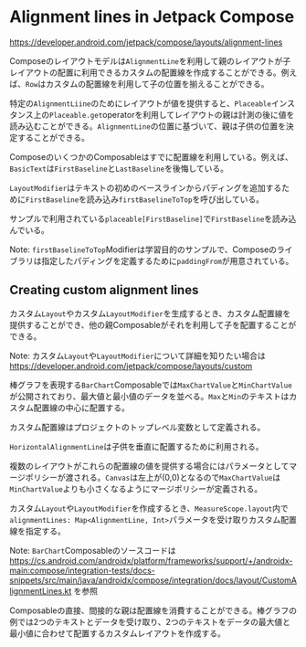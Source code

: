# Alignment lines in Jetpack Compose

https://developer.android.com/jetpack/compose/layouts/alignment-lines

Composeのレイアウトモデルは`AlignmentLine`を利用して親のレイアウトが子レイアウトの配置に利用できるカスタムの配置線を作成することができる。例えば、`Row`はカスタムの配置線を利用して子の位置を揃えることができる。

特定の`AlignmentLiine`のためにレイアウトが値を提供すると、`Placeable`インスタンス上の`Placeable.get`operatorを利用してレイアウトの親は計測の後に値を読み込むことができる。`AlignmentLine`の位置に基づいて、親は子供の位置を決定することができる。

ComposeのいくつかのComposableはすでに配置線を利用している。例えば、`BasicText`は`FirstBaseline`と`LastBaseline`を後悔している。

`LayoutModifier`はテキストの初めのベースラインからパディングを追加するために`FirstBaseline`を読み込み`firstBaselineToTop`を呼び出している。

サンプルで利用されている`placeable[FirstBaseline]`で`FirstBaseline`を読み込んでいる。

Note: `firstBaselineToTop`Modifierは学習目的のサンプルで、Composeのライブラリは指定したパディングを定義するために`paddingFrom`が用意されている。

## Creating custom alignment lines

カスタム`Layout`やカスタム`LayoutModifier`を生成するとき、カスタム配置線を提供することができ、他の親Composableがそれを利用して子を配置することができる。

Note: カスタム`Layout`や`LayoutModifier`について詳細を知りたい場合は https://developer.android.com/jetpack/compose/layouts/custom

棒グラフを表現する`BarChart`Composableでは`MaxChartValue`と`MinChartValue`が公開されており、最大値と最小値のデータを並べる。`Max`と`Min`のテキストはカスタム配置線の中心に配置する。

カスタム配置線はプロジェクトのトップレベル変数として定義される。

`HorizontalAlignmentLine`は子供を垂直に配置するために利用される。

複数のレイアウトがこれらの配置線の値を提供する場合にはパラメータとしてマージポリシーが渡される。`Canvas`は左上が(0,0)となるので`MaxChartValue`は`MinChartValue`よりも小さくなるようにマージポリシーが定義される。

カスタム`Layout`や`LayoutModifier`を作成するとき、`MeasureScope.layout`内で`alignmentLines: Map<AlignmentLine, Int>`パラメータを受け取りカスタム配置線を指定する。

Note: `BarChart`Composableのソースコードは https://cs.android.com/androidx/platform/frameworks/support/+/androidx-main:compose/integration-tests/docs-snippets/src/main/java/androidx/compose/integration/docs/layout/CustomAlignmentLines.kt を参照

Composableの直接、間接的な親は配置線を消費することができる。棒グラフの例では2つのテキストとデータを受け取り、2つのテキストをデータの最大値と最小値に合わせて配置するカスタムレイアウトを作成する。
